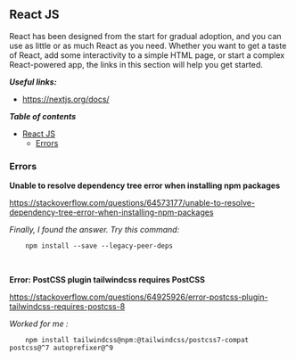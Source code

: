 ## React JS

React has been designed from the start for gradual adoption, and you can use as little or as much React as you need. Whether you want to get a taste of React, add some interactivity to a simple HTML page, or start a complex React-powered app, the links in this section will help you get started.


***Useful links:***
- https://nextjs.org/docs/

***Table of contents***
- [React JS](#react-js)
  - [Errors](#errors)

### Errors

**Unable to resolve dependency tree error when installing npm packages**

https://stackoverflow.com/questions/64573177/unable-to-resolve-dependency-tree-error-when-installing-npm-packages

*Finally, I found the answer. Try this command:*
```
    npm install --save --legacy-peer-deps
```

<br>

**Error: PostCSS plugin tailwindcss requires PostCSS**

https://stackoverflow.com/questions/64925926/error-postcss-plugin-tailwindcss-requires-postcss-8

*Worked for me :*

```
    npm install tailwindcss@npm:@tailwindcss/postcss7-compat postcss@^7 autoprefixer@^9
```